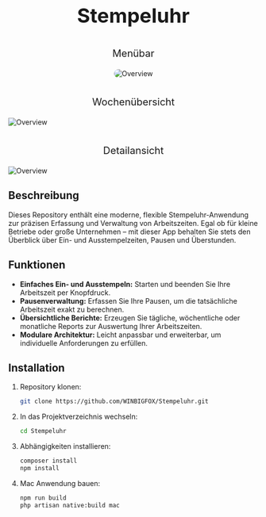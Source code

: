 <p align="center" style="font-size: 40px;font-weight: bold">
Stempeluhr
</p>

<p align="center" style="font-size: 20px;">Menübar</p>
<p align="center">
<picture >
  <source media="(prefers-color-scheme: dark)" srcset="https://github.com/WINBIGFOX/Stempeluhr/blob/main/.github/images/menubar.png?raw=true">
  <img style="border-radius: 10px; max-width: 380px" alt="Overview" src="https://github.com/WINBIGFOX/Stempeluhr/blob/main/.github/images/menubarLight.png?raw=true">
</picture>
<br/>
<br/>
<p align="center" style="font-size: 20px;">Wochenübersicht</p>
<picture>
  <source media="(prefers-color-scheme: dark)" srcset="https://github.com/WINBIGFOX/Stempeluhr/blob/main/.github/images/overview.png?raw=true">
  <img alt="Overview" src="https://github.com/WINBIGFOX/Stempeluhr/blob/main/.github/images/overviewLight.png?raw=true">
</picture>
<br/>
<br/>
<p align="center" style="font-size: 20px;">Detailansicht</p>
<picture >
  <source media="(prefers-color-scheme: dark)" srcset="https://github.com/WINBIGFOX/Stempeluhr/blob/main/.github/images/day.png?raw=true">
  <img alt="Overview" src="https://github.com/WINBIGFOX/Stempeluhr/blob/main/.github/images/dayLight.png?raw=true">
</picture>
</p>

## Beschreibung

Dieses Repository enthält eine moderne, flexible Stempeluhr-Anwendung zur präzisen Erfassung und Verwaltung von
Arbeitszeiten. Egal ob für kleine Betriebe oder große Unternehmen – mit dieser App behalten Sie stets den Überblick über
Ein- und Ausstempelzeiten, Pausen und Überstunden.

## Funktionen

- **Einfaches Ein- und Ausstempeln:** Starten und beenden Sie Ihre Arbeitszeit per Knopfdruck.
- **Pausenverwaltung:** Erfassen Sie Ihre Pausen, um die tatsächliche Arbeitszeit exakt zu berechnen.
- **Übersichtliche Berichte:** Erzeugen Sie tägliche, wöchentliche oder monatliche Reports zur Auswertung Ihrer
  Arbeitszeiten.
- **Modulare Architektur:** Leicht anpassbar und erweiterbar, um individuelle Anforderungen zu erfüllen.

## Installation

1. Repository klonen:
   ```bash
   git clone https://github.com/WINBIGFOX/Stempeluhr.git
    ```
2. In das Projektverzeichnis wechseln:
   ```bash
   cd Stempeluhr
    ```
3. Abhängigkeiten installieren:
   ```bash
   composer install
   npm install
    ```
4. Mac Anwendung bauen:
   ```bash
   npm run build
   php artisan native:build mac
    ```
